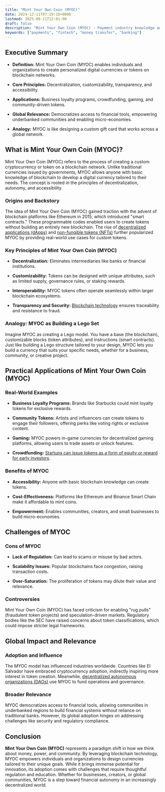 ```yaml
---
title: "Mint Your Own Coin (MYOC)"
date: 2024-12-11T07:29:18+0000
lastmod: 2025-08-11T12:01:00
draft: false
description: "Mint Your Own Coin (MYOC) - Payment industry knowledge and insights"
keywords: ["payments", "fintech", "money transfer", "banking"]
---
```


## Executive Summary

- **Definition:** Mint Your Own Coin (MYOC) enables individuals and organizations to create personalized digital currencies or tokens on blockchain networks.

- **Core Principles:** Decentralization, customizability, transparency, and accessibility.

- **Applications:** Business loyalty programs, crowdfunding, gaming, and community-driven tokens.

- **Global Relevance:** Democratizes access to financial tools, empowering underbanked communities and enabling micro-economies.

- **Analogy:** MYOC is like designing a custom gift card that works across a global network.

## What is Mint Your Own Coin (MYOC)?

Mint Your Own Coin (MYOC) refers to the process of creating a custom cryptocurrency or token on a blockchain network. Unlike traditional currencies issued by governments, MYOC allows anyone with basic knowledge of blockchain to develop a digital currency tailored to their needs. The concept is rooted in the principles of decentralization, autonomy, and accessibility.

### Origins and Backstory

The idea of Mint Your Own Coin (MYOC) gained traction with the advent of blockchain platforms like Ethereum in 2015, which introduced "smart contracts." These programmable codes enabled users to create tokens without building an entirely new blockchain. The rise of [decentralized applications (dApps)](https://faisalkhanllc.xyz/resources/payments-wiki/d/decentralized-applications-dapps/) and [non-fungible tokens (NFTs)](https://faisalkhanllc.xyz/resources/payments-wiki/n/nft-non-fungible-tokens/) further popularized MYOC by providing real-world use cases for custom tokens.

### Key Principles of Mint Your Own Coin (MYOC)

- **Decentralization:** Eliminates intermediaries like banks or financial institutions.

- **Customizability:** Tokens can be designed with unique attributes, such as limited supply, governance rules, or staking rewards.

- **Interoperability:** MYOC tokens often operate seamlessly within larger blockchain ecosystems.

- **Transparency and Security:** [Blockchain technology](https://faisalkhanllc.xyz/resources/payments-wiki/b/blockchain/blockchain-technology/) ensures traceability and resistance to fraud.

### Analogy: MYOC as Building a Lego Set

Imagine MYOC as creating a Lego model. You have a base (the blockchain), customizable blocks (token attributes), and instructions (smart contracts). Just like building a Lego structure tailored to your design, MYOC lets you build a currency that suits your specific needs, whether for a business, community, or creative project.

## Practical Applications of Mint Your Own Coin (MYOC)

### Real-World Examples

- **Business Loyalty Programs:** Brands like Starbucks could mint loyalty tokens for exclusive rewards.

- **Community Tokens:** Artists and influencers can create tokens to engage their followers, offering perks like voting rights or exclusive content.

- **Gaming:** MYOC powers in-game currencies for decentralized gaming platforms, allowing users to trade assets or unlock features.

- **Crowdfunding:** [Startups can issue tokens as a form of equity or reward for early investors](https://faisalkhanllc.xyz/resources/payments-wiki/c/crowdfunding/).

### Benefits of MYOC

- **Accessibility:** Anyone with basic blockchain knowledge can create tokens.

- **Cost-Effectiveness:** Platforms like Ethereum and Binance Smart Chain make it affordable to mint coins.

- **Empowerment:** Enables communities, creators, and small businesses to build micro-economies.

## Challenges of MYOC

### Cons of MYOC

- **Lack of Regulation:** Can lead to scams or misuse by bad actors.

- **Scalability Issues:** Popular blockchains face congestion, raising transaction costs.

- **Over-Saturation:** The proliferation of tokens may dilute their value and relevance.

### Controversies

Mint Your Own Coin (MYOC) has faced criticism for enabling "rug pulls" (fraudulent token projects) and speculation-driven markets. Regulatory bodies like the SEC have raised concerns about token classifications, which could impose stricter legal frameworks.

## Global Impact and Relevance

### Adoption and Influence

The MYOC model has influenced industries worldwide. Countries like El Salvador have embraced cryptocurrency adoption, indirectly inspiring more interest in token creation. Meanwhile, [decentralized autonomous organizations (DAOs)](https://faisalkhanllc.xyz/resources/payments-wiki/d/decentralized-autonomous-organization-dao/) use MYOC to fund operations and governance.

### Broader Relevance

MYOC democratizes access to financial tools, allowing communities in underbanked regions to build financial systems without reliance on traditional banks. However, its global adoption hinges on addressing challenges like security and regulatory compliance.

## Conclusion

**Mint Your Own Coin (MYOC)** represents a paradigm shift in how we think about money, power, and community. By leveraging blockchain technology, MYOC empowers individuals and organizations to design currencies tailored to their unique goals. While it brings immense potential for innovation, its adoption comes with challenges that require thoughtful regulation and education. Whether for businesses, creators, or global communities, MYOC is a step toward financial autonomy in an increasingly decentralized world.